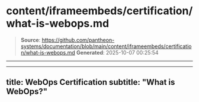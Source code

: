 # content/iframeembeds/certification/what-is-webops.md

> **Source**: https://github.com/pantheon-systems/documentation/blob/main/content/iframeembeds/certification/what-is-webops.md
> **Generated**: 2025-10-07 00:25:54

---

---
title: WebOps Certification
subtitle: "What is WebOps?"
---

<Partial file="certification-guide/what-is-webops.md" />
